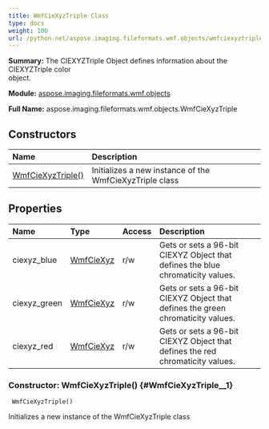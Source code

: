 ```yaml
---
title: WmfCieXyzTriple Class
type: docs
weight: 100
url: /python-net/aspose.imaging.fileformats.wmf.objects/wmfciexyztriple/
---
```


**Summary:** The CIEXYZTriple Object defines information about the CIEXYZTriple color<br/>                object.

**Module:** [aspose.imaging.fileformats.wmf.objects](/imaging/python-net/aspose.imaging.fileformats.wmf.objects/)

**Full Name:** aspose.imaging.fileformats.wmf.objects.WmfCieXyzTriple

## **Constructors**
| **Name** | **Description** |
| :- | :- |
| [WmfCieXyzTriple()](#WmfCieXyzTriple__1) | Initializes a new instance of the WmfCieXyzTriple class |
## **Properties**
| **Name** | **Type** | **Access** | **Description** |
| :- | :- | :- | :- |
| ciexyz_blue | [WmfCieXyz](/imaging/python-net/aspose.imaging.fileformats.wmf.objects/wmfciexyz/) | r/w | Gets or sets a 96-bit CIEXYZ Object that defines the blue<br/>                chromaticity values. |
| ciexyz_green | [WmfCieXyz](/imaging/python-net/aspose.imaging.fileformats.wmf.objects/wmfciexyz/) | r/w | Gets or sets a 96-bit CIEXYZ Object that defines the green<br/>                chromaticity values. |
| ciexyz_red | [WmfCieXyz](/imaging/python-net/aspose.imaging.fileformats.wmf.objects/wmfciexyz/) | r/w | Gets or sets a 96-bit CIEXYZ Object that defines the red<br/>                chromaticity values. |


### Constructor: WmfCieXyzTriple() {#WmfCieXyzTriple__1}


```
 WmfCieXyzTriple() 
```

Initializes a new instance of the WmfCieXyzTriple class

